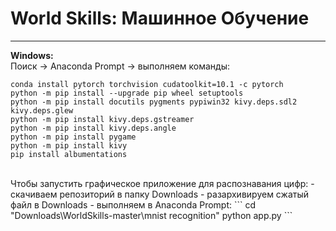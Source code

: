 # World Skills: Машинное Обучение
---
**Windows:**
<br>
Поиск -> Anaconda Prompt -> выполняем команды:
```
conda install pytorch torchvision cudatoolkit=10.1 -c pytorch
python -m pip install --upgrade pip wheel setuptools
python -m pip install docutils pygments pypiwin32 kivy.deps.sdl2 kivy.deps.glew
python -m pip install kivy.deps.gstreamer
python -m pip install kivy.deps.angle
python -m pip install pygame
python -m pip install kivy
pip install albumentations
```
<br>
Чтобы запустить графическое приложение для распознавания цифр:
- скачиваем репозиторий в папку Downloads
- разархивируем сжатый файл в Downloads
- выполняем в Anaconda Prompt:
```
cd "Downloads\WorldSkills-master\mnist recognition"
python app.py
```
